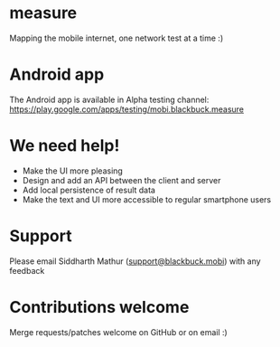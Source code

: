 # measure
Mapping the mobile internet, one network test at a time :) 

# Android app
The Android app is available in Alpha testing channel: https://play.google.com/apps/testing/mobi.blackbuck.measure

# We need help!
* Make the UI more pleasing
* Design and add an API between the client and server
* Add local persistence of result data
* Make the text and UI more accessible to regular smartphone users

# Support
Please email Siddharth Mathur (support@blackbuck.mobi) with any feedback

# Contributions welcome
Merge requests/patches welcome on GitHub or on email :) 

